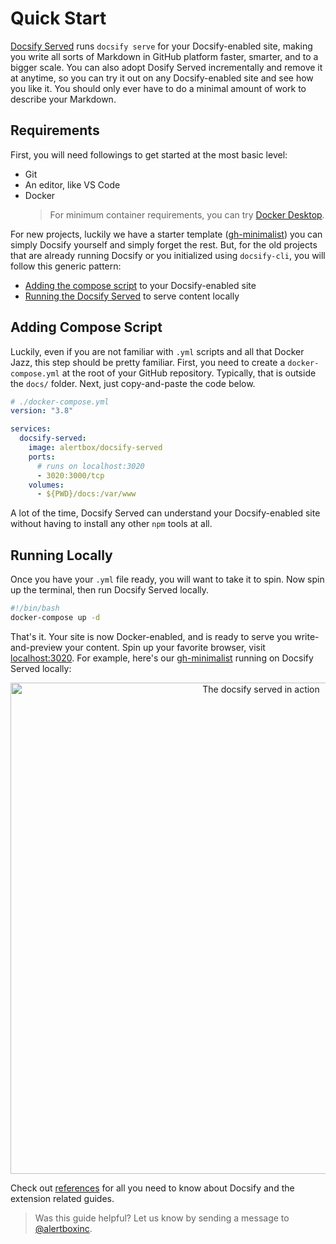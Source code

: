 # Quick Start

[Docsify Served](https://hub.docker.com/r/alertbox/docsify-served) runs `docsify serve` for your Docsify-enabled site, making you write all sorts of Markdown in GitHub platform faster, smarter, and to a bigger scale. You can also adopt Dosify Served incrementally and remove it at anytime, so you can try it out on any Docsify-enabled site and see how you like it. You should only ever have to do a minimal amount of work to describe your Markdown.

## Requirements

First, you will need followings to get started at the most basic level:

- Git
- An editor, like VS Code
- Docker
  > For minimum container requirements, you can try [Docker Desktop](https://www.docker.com/products/docker-desktop).

For new projects, luckily we have a starter template ([gh-minimalist](https://github.com/alertbox/gh-minimalist/generate/)) you can simply Docsify yourself and simply forget the rest. But, for the old projects that are already running Docsify or you initialized using `docsify-cli`, you will follow this generic pattern:

- [Adding the compose script](#adding-compose-script) to your Docsify-enabled site
- [Running the Docsify Served](#running-locally) to serve content locally

## Adding Compose Script

Luckily, even if you are not familiar with `.yml` scripts and all that Docker Jazz, this step should be pretty familiar. First, you need to create a `docker-compose.yml` at the root of your GitHub repository. Typically, that is outside the `docs/` folder. Next, just copy-and-paste the code below.

```yml
# ./docker-compose.yml
version: "3.8"

services: 
  docsify-served:
    image: alertbox/docsify-served
    ports: 
      # runs on localhost:3020
      - 3020:3000/tcp
    volumes: 
      - ${PWD}/docs:/var/www
```

A lot of the time, Docsify Served can understand your Docsify-enabled site without having to install any other `npm` tools at all.

## Running Locally

Once you have your `.yml` file ready, you will want to take it to spin. Now spin up the terminal, then run Docsify Served locally.

```bash
#!/bin/bash
docker-compose up -d
```

That's it. Your site is now Docker-enabled, and is ready to serve you write-and-preview your content. Spin up your favorite browser, visit [localhost:3020](http://localhost:3020). For example, here's our [gh-minimalist](https://github.com/alertbox/gh-minimalist/generate) running on Docsify Served locally:

<p align="center">
  <img alt="The docsify served in action" src="https://user-images.githubusercontent.com/958227/83914273-911ccd80-a78e-11ea-8958-90f5164782fd.png" width="786">
</p>

Check out [references](references.md) for all you need to know about Docsify and the extension related guides.

> Was this guide helpful? Let us know by sending a message to [@alertboxinc](https://twitter.com/alertboxinc).
